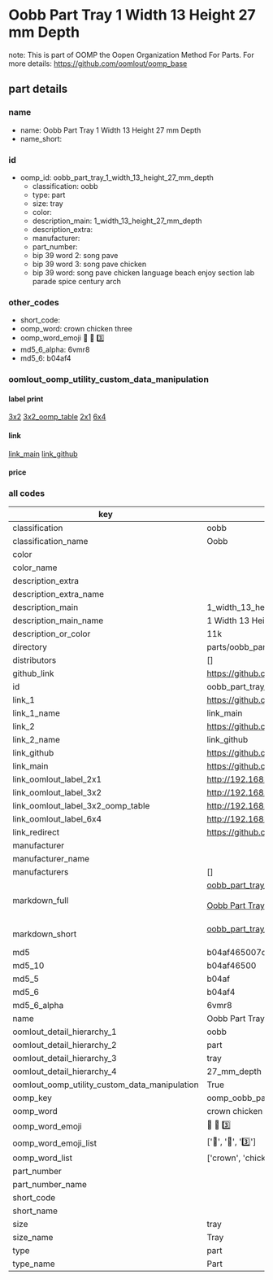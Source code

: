 # Oobb Part Tray 1 Width 13 Height 27 mm Depth  

note: This is part of OOMP the Oopen Organization Method For Parts. For more details: https://github.com/oomlout/oomp_base

##  part details
  







### name
* name: Oobb Part Tray 1 Width 13 Height 27 mm Depth
* name_short: 
### id
* oomp_id: oobb_part_tray_1_width_13_height_27_mm_depth
  * classification: oobb
  * type: part
  * size: tray
  * color: 
  * description_main: 1_width_13_height_27_mm_depth
  * description_extra: 
  * manufacturer: 
  * part_number: 
  * bip 39 word 2: song pave
  * bip 39 word 3: song pave chicken
  * bip 39 word: song pave chicken language beach enjoy section lab parade spice century arch

### other_codes
* short_code: 
* oomp_word: crown chicken three
* oomp_word_emoji :crown: :chicken: :three:
* md5_6_alpha: 6vmr8
* md5_6: b04af4






### oomlout_oomp_utility_custom_data_manipulation
#### label print
[3x2](http://192.168.1.245:1112/?label=oomp%206vmr8)
[3x2_oomp_table](http://192.168.1.108:1112/?label=oomp%206vmr8)
[2x1](http://192.168.1.242:1112/?label=oomp%206vmr8)
[6x4](http://192.168.1.55:1112/?label=oomp%206vmr8)    

#### link

[link_main](https://github.com/oomlout/oomlout_oomp_version_1_messy/tree/main/parts/oobb_part_tray_1_width_13_height_27_mm_depth) [link_github](https://github.com/oomlout/oomlout_oomp_version_1_messy/tree/main/parts/oobb_part_tray_1_width_13_height_27_mm_depth)                             

#### price







### all codes 
| key | value |  
| --- | --- |  
| classification | oobb |  
| classification_name | Oobb |  
| color |  |  
| color_name |  |  
| description_extra |  |  
| description_extra_name |  |  
| description_main | 1_width_13_height_27_mm_depth |  
| description_main_name | 1 Width 13 Height 27 mm Depth |  
| description_or_color | 11k |  
| directory | parts/oobb_part_tray_1_width_13_height_27_mm_depth |  
| distributors | [] |  
| github_link | https://github.com/oomlout/oomlout_oomp_part_src/tree/main/parts/oobb_part_tray_1_width_13_height_27_mm_depth |  
| id | oobb_part_tray_1_width_13_height_27_mm_depth |  
| link_1 | https://github.com/oomlout/oomlout_oomp_version_1_messy/tree/main/parts/oobb_part_tray_1_width_13_height_27_mm_depth |  
| link_1_name | link_main |  
| link_2 | https://github.com/oomlout/oomlout_oomp_version_1_messy/tree/main/parts/oobb_part_tray_1_width_13_height_27_mm_depth |  
| link_2_name | link_github |  
| link_github | https://github.com/oomlout/oomlout_oomp_version_1_messy/tree/main/parts/oobb_part_tray_1_width_13_height_27_mm_depth |  
| link_main | https://github.com/oomlout/oomlout_oomp_version_1_messy/tree/main/parts/oobb_part_tray_1_width_13_height_27_mm_depth |  
| link_oomlout_label_2x1 | http://192.168.1.242:1112/?label=oomp%206vmr8 |  
| link_oomlout_label_3x2 | http://192.168.1.245:1112/?label=oomp%206vmr8 |  
| link_oomlout_label_3x2_oomp_table | http://192.168.1.108:1112/?label=oomp%206vmr8 |  
| link_oomlout_label_6x4 | http://192.168.1.55:1112/?label=oomp%206vmr8 |  
| link_redirect | https://github.com/oomlout/oomlout_oomp_version_1_messy/tree/main/parts/oobb_part_tray_1_width_13_height_27_mm_depth |  
| manufacturer |  |  
| manufacturer_name |  |  
| manufacturers | [] |  
| markdown_full | [oobb_part_tray_1_width_13_height_27_mm_depth](none)<br>[](none)<br>[Oobb Part Tray 1 Width 13 Height 27 Mm Depth](none)<br><br> |  
| markdown_short | [oobb_part_tray_1_width_13_height_27_mm_depth](none)<br><br> |  
| md5 | b04af465007c18552a89b7ce4f686679 |  
| md5_10 | b04af46500 |  
| md5_5 | b04af |  
| md5_6 | b04af4 |  
| md5_6_alpha | 6vmr8 |  
| name | Oobb Part Tray 1 Width 13 Height 27 mm Depth |  
| oomlout_detail_hierarchy_1 | oobb |  
| oomlout_detail_hierarchy_2 | part |  
| oomlout_detail_hierarchy_3 | tray |  
| oomlout_detail_hierarchy_4 | 27_mm_depth |  
| oomlout_oomp_utility_custom_data_manipulation | True |  
| oomp_key | oomp_oobb_part_tray_1_width_13_height_27_mm_depth |  
| oomp_word | crown chicken three |  
| oomp_word_emoji | :crown: :chicken: :three: |  
| oomp_word_emoji_list | [':crown:', ':chicken:', ':three:'] |  
| oomp_word_list | ['crown', 'chicken', 'three'] |  
| part_number |  |  
| part_number_name |  |  
| short_code |  |  
| short_name |  |  
| size | tray |  
| size_name | Tray |  
| type | part |  
| type_name | Part |  

